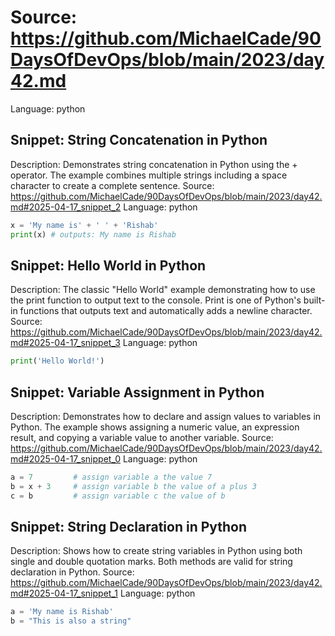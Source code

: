 # Source: https://github.com/MichaelCade/90DaysOfDevOps/blob/main/2023/day42.md
Language: python

## Snippet: String Concatenation in Python
Description: Demonstrates string concatenation in Python using the + operator. The example combines multiple strings including a space character to create a complete sentence.
Source: https://github.com/MichaelCade/90DaysOfDevOps/blob/main/2023/day42.md#2025-04-17_snippet_2
Language: python

```python
x = 'My name is' + ' ' + 'Rishab'
print(x) # outputs: My name is Rishab
```

## Snippet: Hello World in Python
Description: The classic "Hello World" example demonstrating how to use the print function to output text to the console. Print is one of Python's built-in functions that outputs text and automatically adds a newline character.
Source: https://github.com/MichaelCade/90DaysOfDevOps/blob/main/2023/day42.md#2025-04-17_snippet_3
Language: python

```python
print('Hello World!')
```

## Snippet: Variable Assignment in Python
Description: Demonstrates how to declare and assign values to variables in Python. The example shows assigning a numeric value, an expression result, and copying a variable value to another variable.
Source: https://github.com/MichaelCade/90DaysOfDevOps/blob/main/2023/day42.md#2025-04-17_snippet_0
Language: python

```python
a = 7         # assign variable a the value 7
b = x + 3     # assign variable b the value of a plus 3
c = b         # assign variable c the value of b
```

## Snippet: String Declaration in Python
Description: Shows how to create string variables in Python using both single and double quotation marks. Both methods are valid for string declaration in Python.
Source: https://github.com/MichaelCade/90DaysOfDevOps/blob/main/2023/day42.md#2025-04-17_snippet_1
Language: python

```python
a = 'My name is Rishab'
b = "This is also a string"
```
